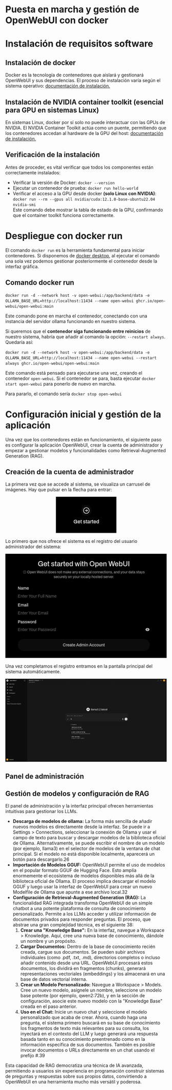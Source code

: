

# **Puesta en marcha y gestión de OpenWebUI con docker**

# **Instalación de requisitos software**

## **Instalación de docker**

Docker es la tecnología de contenedores que aislará y gestionará OpenWebUI y sus dependencias. El proceso de instalación varía según el sistema operativo: [documentación de instalación.](https://docs.docker.com/engine/install/)


## **Instalación de NVIDIA container toolkit (esencial para GPU en sistemas Linux)**

En sistemas Linux, docker por sí solo no puede interactuar con las GPUs de NVIDIA. El NVIDIA Container Toolkit actúa como un puente, permitiendo que los contenedores accedan al hardware de la GPU del host: [documentación de instalación.](https://docs.nvidia.com/datacenter/cloud-native/container-toolkit/1.18.0/)

## **Verificación de la instalación**

Antes de proceder, es vital verificar que todos los componentes están correctamente instalados:

* Verificar la versión de Docker: `docker --version`
* Ejecutar un contenedor de prueba: `docker run hello-world`  
* Verificar el acceso a la GPU desde docker **(solo Linux con NVIDIA)**:  
 `docker run --rm --gpus all nvidia/cuda:12.1.0-base-ubuntu22.04 nvidia-smi`  
 Este comando debe mostrar la tabla de estado de la GPU, confirmando que el container toolkit funciona correctamente.

# **Despliegue con docker run**

El comando `docker run` es la herramienta fundamental para iniciar contenedores. Si disponemos de [docker desktop](https://www.docker.com/products/docker-desktop/), al ejecutar el comando una sola vez podemos gestionar posteriormente el contenedor desde la interfaz gráfica.

## **Comando docker run**

`docker run -d --network host -v open-webui:/app/backend/data -e OLLAMA_BASE_URL=http://localhost:11434 --name open-webui ghcr.io/open-webui/open-webui:main`

Este comando pone en marcha el contenedor, conectando con una instancia del servidor ollama funcionando en nuestro sistema.

Si queremos que el **contenedor siga funcionando entre reinicios** de nuestro sistema, habría que añadir al comando la opción: `--restart always`. Quedaría así:

`docker run -d --network host -v open-webui:/app/backend/data -e OLLAMA_BASE_URL=http://localhost:11434 --name open-webui --restart always ghcr.io/open-webui/open-webui:main`

Este comando está pensado para ejecutarse una vez, creando el contenedor `open-webui`. Si el contenedor se para, basta ejecutar `docker start open-webui` para ponerlo de nuevo en marcha.

Para pararlo, el comando sería `docker stop open-webui`

# **Configuración inicial y gestión de la aplicación**

Una vez que los contenedores están en funcionamiento, el siguiente paso es configurar la aplicación OpenWebUI, crear la cuenta de administrador y empezar a gestionar modelos y funcionalidades como Retrieval-Augmented Generation (RAG).

## **Creación de la cuenta de administrador**

La primera vez que se accede al sistema, se visualiza un carrusel de imágenes. Hay que pulsar en la flecha para entrar:

<div align="center"><img src="/openwebui/capturas/inicio.png"></div>

Lo primero que nos ofrece el sistema es el registro del usuario administrador del sistema:

<div align="center"><img src="/openwebui/capturas/registro_admin.png"></div>

Una vez completamos el registro entramos en la pantalla principal del sistema automáticamente.

<div align="center"><img src="/openwebui/capturas/pantalla_principal.png"></div>

## **Panel de administración**



## **Gestión de modelos y configuración de RAG**

El panel de administración y la interfaz principal ofrecen herramientas intuitivas para gestionar los LLMs.

* **Descarga de modelos de ollama:** La forma más sencilla de añadir nuevos modelos es directamente desde la interfaz. Se puede ir a Settings \> Connections, seleccionar la conexión de Ollama y usar el campo de texto para buscar y descargar modelos de la biblioteca oficial de Ollama. Alternativamente, se puede escribir el nombre de un modelo (por ejemplo, llama3) en el selector de modelos de la ventana de chat principal. Si el modelo no está disponible localmente, aparecerá un botón para descargarlo.26  
* **Importación de Modelos GGUF:** OpenWebUI permite el uso de modelos en el popular formato GGUF de Hugging Face. Esto amplía enormemente el ecosistema de modelos disponibles más allá de la biblioteca oficial de Ollama. El proceso implica descargar el modelo GGUF y luego usar la interfaz de OpenWebUI para crear un nuevo Modelfile de Ollama que apunte a ese archivo local.32  
* **Configuración de Retrieval-Augmented Generation (RAG):** La funcionalidad RAG integrada transforma OpenWebUI de un simple chatbot a una potente plataforma de consulta de conocimiento personalizado. Permite a los LLMs acceder y utilizar información de documentos privados para responder preguntas. El proceso, que abstrae una gran complejidad técnica, es el siguiente 38:  
  1. **Crear una "Knowledge Base":** En la interfaz, navegue a Workspace \> Knowledge. Aquí, cree una nueva base de conocimiento, dándole un nombre y un propósito.  
  2. **Cargar Documentos:** Dentro de la base de conocimiento recién creada, cargue sus documentos. Se pueden subir archivos individuales (como .pdf, .txt, .md), directorios completos o incluso añadir contenido desde una URL. OpenWebUI procesará estos documentos, los dividirá en fragmentos (chunks), generará representaciones vectoriales (embeddings) y los almacenará en una base de datos vectorial interna.  
  3. **Crear un Modelo Personalizado:** Navegue a Workspace \> Models. Cree un nuevo modelo, asígnele un nombre, seleccione un modelo base potente (por ejemplo, qwen2:72b), y en la sección de configuración, asocie este nuevo modelo con la "Knowledge Base" creada en el paso anterior.  
  4. **Uso en el Chat:** Inicie un nuevo chat y seleccione el modelo personalizado que acaba de crear. Ahora, cuando haga una pregunta, el sistema primero buscará en su base de conocimiento los fragmentos de texto más relevantes para su consulta, los inyectará en el contexto del LLM y luego generará una respuesta basada tanto en su conocimiento preentrenado como en la información específica de sus documentos. También es posible invocar documentos o URLs directamente en un chat usando el prefijo \#.39

Esta capacidad de RAG democratiza una técnica de IA avanzada, permitiendo a usuarios sin experiencia en programación construir sistemas de preguntas y respuestas sobre sus propios datos, convirtiendo a OpenWebUI en una herramienta mucho más versátil y poderosa.